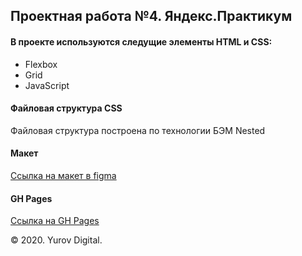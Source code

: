 ## Проектная работа №4. Яндекс.Практикум

#### В проекте используются следущие элементы HTML и CSS:

* Flexbox
* Grid
* JavaScript

#### Файловая структура CSS

Файловая структура построена по технологии БЭМ Nested

#### Макет

[Ссылка на макет в figma](https://www.figma.com/file/2cn9N9jSkmxD84oJik7xL7/JavaScript.-Sprint-4?node-id=0%3A1)

#### GH Pages

[Ссылка на GH Pages]()


&copy; 2020. Yurov Digital.
